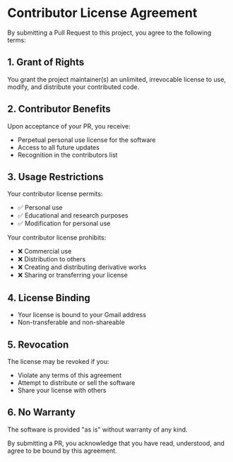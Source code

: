 # Contributor License Agreement

By submitting a Pull Request to this project, you agree to the following terms:

## 1. Grant of Rights

You grant the project maintainer(s) an unlimited, irrevocable license to use, modify, and distribute your contributed code.

## 2. Contributor Benefits

Upon acceptance of your PR, you receive:

- Perpetual personal use license for the software
- Access to all future updates
- Recognition in the contributors list

## 3. Usage Restrictions

Your contributor license permits:

- ✅ Personal use
- ✅ Educational and research purposes
- ✅ Modification for personal use

Your contributor license prohibits:

- ❌ Commercial use
- ❌ Distribution to others
- ❌ Creating and distributing derivative works
- ❌ Sharing or transferring your license

## 4. License Binding

- Your license is bound to your Gmail address
- Non-transferable and non-shareable

## 5. Revocation

The license may be revoked if you:

- Violate any terms of this agreement
- Attempt to distribute or sell the software
- Share your license with others

## 6. No Warranty

The software is provided "as is" without warranty of any kind.

By submitting a PR, you acknowledge that you have read, understood, and agree to be bound by this agreement.
